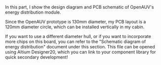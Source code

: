In this part, I show the design diagram and PCB schematic of OpenAUV's energy distribution module.

Since the OpenAUV prototype is 130mm diameter, my PCB layout is a 120mm diameter circle, which can be installed vertically in my cabin.

If you want to use a different diameter hull, or if you want to incorporate more chips on this board, you can refer to the "Schematic diagram of energy distribution" document under this section. This file can be opened using Altium Designer20, which you can link to your component library for quick secondary development!
